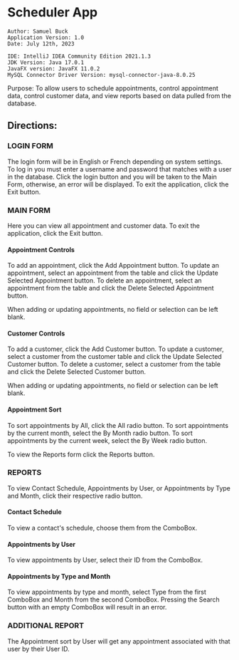  # Scheduler App
    Author: Samuel Buck
    Application Version: 1.0
    Date: July 12th, 2023

    IDE: IntelliJ IDEA Community Edition 2021.1.3
    JDK Version: Java 17.0.1
    JavaFX version: JavaFX 11.0.2
    MySQL Connector Driver Version: mysql-connector-java-8.0.25

Purpose: To allow users to schedule appointments, control appointment data, control customer data, and view reports based on data pulled from the database.

## Directions:
### LOGIN FORM
The login form will be in English or French depending on system settings. To log in you must enter a username and password that matches with a user in the database. Click the login button and you will be taken to the Main Form, otherwise, an error will be displayed. To exit the application, click the Exit button.

### MAIN FORM
Here you can view all appointment and customer data. To exit the application, click the Exit button.

#### Appointment Controls
To add an appointment, click the Add Appointment button. To update an appointment, select an appointment from the table and click the Update Selected Appointment button. To delete an appointment, select an appointment from the table and click the Delete Selected Appointment button.

When adding or updating appointments, no field or selection can be left blank.

#### Customer Controls
To add a customer, click the Add Customer button. To update a customer, select a customer from the customer table and click the Update Selected Customer button. To delete a customer, select a customer from the table and click the Delete Selected Customer button.

When adding or updating appointments, no field or selection can be left blank.

#### Appointment Sort
To sort appointments by All, click the All radio button. To sort appointments by the current month, select the By Month radio button. To sort appointments by the current week, select the By Week radio button.

To view the Reports form click the Reports button.

### REPORTS
To view Contact Schedule, Appointments by User, or Appointments by Type and Month, click their respective radio button.

#### Contact Schedule
To view a contact's schedule, choose them from the ComboBox.

	
#### Appointments by User
To view appointments by User, select their ID from the ComboBox.

#### Appointments by Type and Month
To view appointments by type and month, select Type from the first ComboBox and Month from the second ComboBox. Pressing the Search button with an empty ComboBox will result in an error.

### ADDITIONAL REPORT
The Appointment sort by User will get any appointment associated with that user by their User ID.
